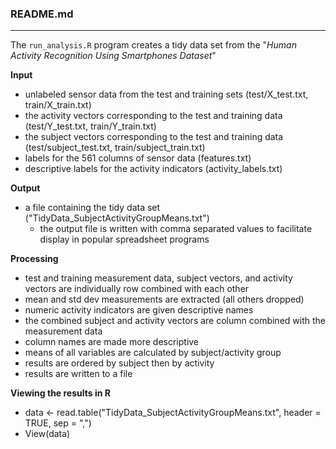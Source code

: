 ### README.md
---

The `run_analysis.R` program creates a tidy data set from the "_Human Activity Recognition Using Smartphones Dataset_"

**Input**
- unlabeled sensor data from the test and training sets (test/X_test.txt, train/X_train.txt)
- the activity vectors corresponding to the test and training data (test/Y_test.txt, train/Y_train.txt)
- the subject vectors corresponding to the test and training data (test/subject_test.txt, train/subject_train.txt)
- labels for the 561 columns of sensor data (features.txt)
- descriptive labels for the activity indicators (activity_labels.txt)

**Output**
- a file containing the tidy data set ("TidyData_SubjectActivityGroupMeans.txt")
    - the output file is written with comma separated values to facilitate display in popular spreadsheet programs

**Processing**
- test and training measurement data, subject vectors, and activity vectors are individually row combined with each other
- mean and std dev measurements are extracted (all others dropped)
- numeric activity indicators are given descriptive names
- the combined subject and activity vectors are column combined with the measurement data
- column names are made more descriptive
- means of all variables are calculated by subject/activity group
- results are ordered by subject then by activity
- results are written to a file

**Viewing the results in R**
- data <- read.table("TidyData_SubjectActivityGroupMeans.txt", header = TRUE, sep = ",")
- View(data)
